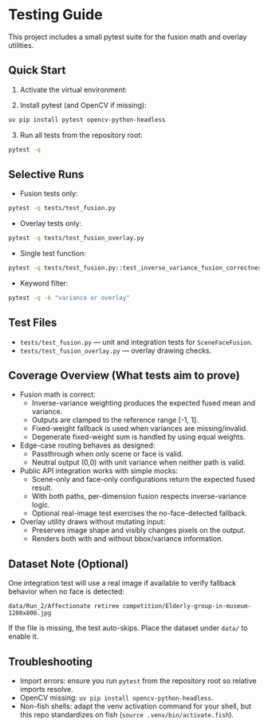 # Testing Guide

This project includes a small pytest suite for the fusion math and overlay utilities.

## Quick Start

1) Activate the virtual environment:

2) Install pytest (and OpenCV if missing):

```bash
uv pip install pytest opencv-python-headless
```

3) Run all tests from the repository root:

```bash
pytest -q
```

## Selective Runs

- Fusion tests only:

```bash
pytest -q tests/test_fusion.py
```

- Overlay tests only:

```bash
pytest -q tests/test_fusion_overlay.py
```

- Single test function:

```bash
pytest -q tests/test_fusion.py::test_inverse_variance_fusion_correctness
```

- Keyword filter:

```bash
pytest -q -k "variance or overlay"
```

## Test Files

- `tests/test_fusion.py` — unit and integration tests for `SceneFaceFusion`.
- `tests/test_fusion_overlay.py` — overlay drawing checks.

## Coverage Overview (What tests aim to prove)

- Fusion math is correct:
  - Inverse-variance weighting produces the expected fused mean and variance.
  - Outputs are clamped to the reference range [-1, 1].
  - Fixed-weight fallback is used when variances are missing/invalid.
  - Degenerate fixed-weight sum is handled by using equal weights.
- Edge-case routing behaves as designed:
  - Passthrough when only scene or face is valid.
  - Neutral output (0,0) with unit variance when neither path is valid.
- Public API integration works with simple mocks:
  - Scene-only and face-only configurations return the expected fused result.
  - With both paths, per-dimension fusion respects inverse-variance logic.
  - Optional real-image test exercises the no-face-detected fallback.
- Overlay utility draws without mutating input:
  - Preserves image shape and visibly changes pixels on the output.
  - Renders both with and without bbox/variance information.

## Dataset Note (Optional)

One integration test will use a real image if available to verify fallback behavior when no face is detected:

```
data/Run_2/Affectionate retiree competition/Elderly-group-in-museum-1200x800.jpg
```

If the file is missing, the test auto-skips. Place the dataset under `data/` to enable it.

## Troubleshooting

- Import errors: ensure you run `pytest` from the repository root so relative imports resolve.
- OpenCV missing: `uv pip install opencv-python-headless`.
- Non-fish shells: adapt the venv activation command for your shell, but this repo standardizes on fish (`source .venv/bin/activate.fish`).
